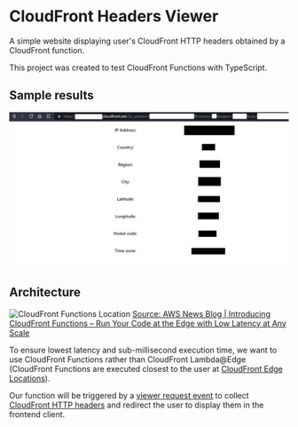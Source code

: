 # CloudFront Headers Viewer

A simple website displaying user's CloudFront HTTP headers obtained by a CloudFront function.

This project was created to test CloudFront Functions with TypeScript.

## Sample results

![Result](./results.png)

## Architecture

![CloudFront Functions Location](https://d2908q01vomqb2.cloudfront.net/da4b9237bacccdf19c0760cab7aec4a8359010b0/2021/04/01/cloudfront-functions-where.png)
[Source: AWS News Blog | Introducing CloudFront Functions – Run Your Code at the Edge with Low Latency at Any Scale](https://aws.amazon.com/blogs/aws/introducing-cloudfront-functions-run-your-code-at-the-edge-with-low-latency-at-any-scale/)

To ensure lowest latency and sub-millisecond execution time, we want to use CloudFront Functions rather than CloudFront Lambda@Edge (CloudFront Functions are executed closest to the user at [CloudFront Edge Locations](https://aws.amazon.com/cloudfront/features)).

Our function will be triggered by a [viewer request event](https://docs.aws.amazon.com/AmazonCloudFront/latest/DeveloperGuide/functions-event-structure.html#functions-event-structure-request) to collect [CloudFront HTTP headers](https://docs.aws.amazon.com/AmazonCloudFront/latest/DeveloperGuide/using-cloudfront-headers.html) and redirect the user to display them in the frontend client.
